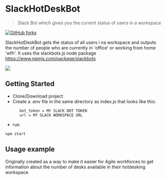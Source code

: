 
# SlackHotDeskBot
> Slack Bot which gives you the current status of users in a workspace

[![GitHub forks](https://img.shields.io/github/forks/germcauley/SlackBotTutorial.svg?style=social&label=Fork&maxAge=2592000)](https://GitHub.com/germcauley/SlackBotTutorial/network/)

SlackHotDeskBot gets the status of all users i na workspace and outputs the number of people who are currently in 'office' or working from home 'wfh'. It uses the slackbots.js node package 
https://www.npmjs.com/package/slackbots

![](header.png)

## Getting Started

   * Clone/Download project
   * Create a .env file in the same directory as index.js that looks like this:
      ```
         bot_token = MY SLACK BOT TOKEN
         url = MY SLACK WORKSPACE URL
      ```
   * run 
   ```
   npm start
   ```
   
## Usage example

Originally created as a way to make it easier for Agile workforces to get information about the number of desks available in their hotdesking workspace



